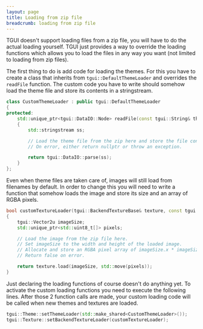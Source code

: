 ```yaml
---
layout: page
title: Loading from zip file
breadcrumb: loading from zip file
---
```


TGUI doesn't support loading files from a zip file, you will have to do the actual loading yourself. TGUI just provides a way to override the loading functions which allows you to load the files in any way you want (not limited to loading from zip files).

The first thing to do is add code for loading the themes. For this you have to create a class that inherits from `tgui::DefaultThemeLoader` and overrides the `readFile` function. The custom code you have to write should somehow load the theme file and store its contents in a stringstream.
```c++
class CustomThemeLoader : public tgui::DefaultThemeLoader
{
protected:
    std::unique_ptr<tgui::DataIO::Node> readFile(const tgui::String& themeName) const override
    {
        std::stringstream ss;

        // Load the theme file from the zip here and store the file contents in the string stream.
        // On error, either return nullptr or throw an exception.

        return tgui::DataIO::parse(ss);
    }
};
```

Even when theme files are taken care of, images will still load from filenames by default. In order to change this you will need to write a function that somehow loads the image and store its size and an array of RGBA pixels.
```c++
bool customTextureLoader(tgui::BackendTextureBase& texture, const tgui::String& imageId)
{
    tgui::Vector2u imageSize;
    std::unique_ptr<std::uint8_t[]> pixels;

    // Load the image from the zip file here.
    // Set imageSize to the width and height of the loaded image.
    // Allocate and store an RGBA pixel array of imageSize.x * imageSize.y * 4 bytes in the pixels variable
    // Return false on error.

    return texture.load(imageSize, std::move(pixels));
}
```

Just declaring the loading functions of course doesn't do anything yet. To activate the custom loading functions you need to execute the following lines. After those 2 function calls are made, your custom loading code will be called when new themes and textures are loaded.
```c++
tgui::Theme::setThemeLoader(std::make_shared<CustomThemeLoader>());
tgui::Texture::setBackendTextureLoader(customTextureLoader);
```
